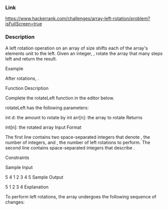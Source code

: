 ### Link
https://www.hackerrank.com/challenges/array-left-rotation/problem?isFullScreen=true

### Description
A left rotation operation on an array of size  shifts each of the array's elements  unit to the left. Given an integer, , rotate the array that many steps left and return the result.

Example


After  rotations, .

Function Description

Complete the rotateLeft function in the editor below.

rotateLeft has the following parameters:

int d: the amount to rotate by
int arr[n]: the array to rotate
Returns

int[n]: the rotated array
Input Format

The first line contains two space-separated integers that denote , the number of integers, and , the number of left rotations to perform.
The second line contains  space-separated integers that describe .

Constraints

Sample Input

5 4
1 2 3 4 5
Sample Output

5 1 2 3 4
Explanation

To perform  left rotations, the array undergoes the following sequence of changes:

